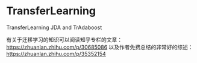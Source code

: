 # TransferLearning
TransferLearning JDA and TrAdaboost

有关于迁移学习的知识可以阅读知乎专栏的文章：https://zhuanlan.zhihu.com/p/30685086
以及作者免费总结的非常好的综述：https://zhuanlan.zhihu.com/p/35352154
